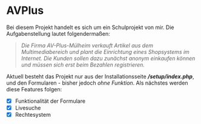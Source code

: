 # AVPlus


Bei diesem Projekt handelt es sich um ein Schulprojekt von mir.
Die Aufgabenstellung lautet folgendermaßen: 

> *Die Firma AV-Plus-Mülheim verkauft Artikel aus dem Multimediabereich und plant die Einrichtung eines Shopsystems im Internet.
Die Kunden sollen dazu zunächst anonym einkaufen können und müssen sich erst beim Bezahlen registrieren.*



Aktuell besteht das Projekt nur aus der Installationsseite ***/setup/index.php***, und den Formularen - bisher jedoch *ohne Funktion*.
Als nächstes werden diese Features folgen:
- [x] Funktionalität der Formulare
- [x] Livesuche
- [x] Rechtesystem